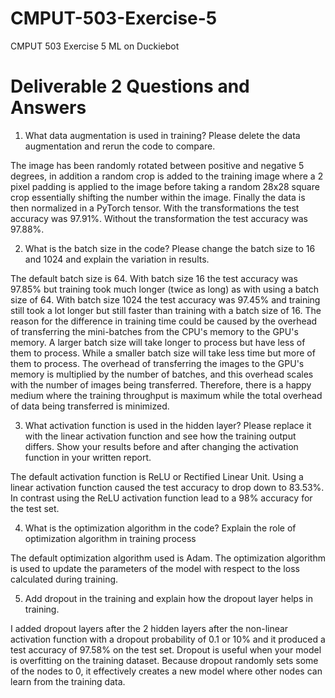 # CMPUT-503-Exercise-5
CMPUT 503 Exercise 5 ML on Duckiebot


# Deliverable 2 Questions and Answers

1. What data augmentation is used in training? Please delete the data augmentation and rerun the code to compare.

The image has been randomly rotated between positive and negative 5 degrees, in addition a random crop is added to the training image where a 2 pixel padding is applied to the image before taking a random 28x28 square crop essentially shifting the number within the image. Finally the data is then normalized in a PyTorch tensor. 
With the transformations the test accuracy was 97.91%. Without the transformation the test accuracy was 97.88%.

2. What is the batch size in the code? Please change the batch size to 16 and 1024 and explain the variation in results.

The default batch size is 64. With batch size 16 the test accuracy was 97.85% but training took much longer (twice as long) as with using a batch size of 64. With batch size 1024 the test accuracy was 97.45% and training still took a lot longer but still faster than training with a batch size of 16. The reason for the difference in training time could be caused by the overhead of transferring the mini-batches from the CPU's memory to the GPU's memory. A larger batch size will take longer to process but have less of them to process. While a smaller batch size will take less time but more of them to process. The overhead of transferring the images to the GPU's memory is multiplied by the number of batches, and this overhead scales with the number of images being transferred. Therefore, there is a happy medium where the training throughput is maximum while the total overhead of data being transferred is minimized. 

3. What activation function is used in the hidden layer? Please replace it with the linear activation function and see how the training output differs. Show your results before and after changing the activation function in your written report.

The default activation function is ReLU or Rectified Linear Unit. Using a linear activation function caused the test accuracy to drop down to 83.53%. In contrast using the ReLU activation function lead to a 98% accuracy for the test set. 

4. What is the optimization algorithm in the code? Explain the role of optimization algorithm in training process

The default optimization algorithm used is Adam. The optimization algorithm is used to update the parameters of the model with respect to the loss calculated during training.  

5. Add dropout in the training and explain how the dropout layer helps in training.

I added dropout layers after the 2 hidden layers after the non-linear activation function with a dropout probability of 0.1 or 10% and it produced a test accuracy of 97.58% on the test set. Dropout is useful when your model is overfitting on the training dataset. Because dropout randomly sets some of the nodes to 0, it effectively creates a new model where other nodes can learn from the training data.